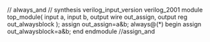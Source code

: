 // always_and
// synthesis verilog_input_version verilog_2001
module top_module(
    input a, 
    input b,
    output wire out_assign,
    output reg out_alwaysblock
);
assign out_assign=a&b;
always@(*) begin
assign out_alwaysblock=a&b;
end
endmodule
//assign_and